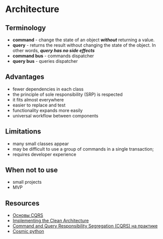 # Architecture

## Terminology
- **command** - change the state of an object **_without_** returning a value.
- **query** - returns the result without changing the state of the object. In other words, **_query has no side effects_**
- **command bus** - commands dispatcher
- **query bus** - queries dispatcher

## Advantages
- fewer dependencies in each class
- the principle of sole responsibility (SRP) is respected
- it fits almost everywhere
- easier to replace and test
- functionality expands more easily
- universal workflow between components 

## Limitations
- many small classes appear
- may be difficult to use a group of commands in a single transaction;
- requires developer experience

## When not to use
- small projects
- MVP
 
## Resources 
- [Основы CQRS](https://habr.com/ru/company/simbirsoft/blog/329970/)
- [Implementing the Clean Architecture](https://cleanarchitecture.io)
- [Command and Query Responsibility Segregation (CQRS) на практике](https://blog.byndyu.ru/2014/07/command-and-query-responsibility.html)
- [Cosmic python](https://www.cosmicpython.com/book/chapter_12_cqrs.html)

